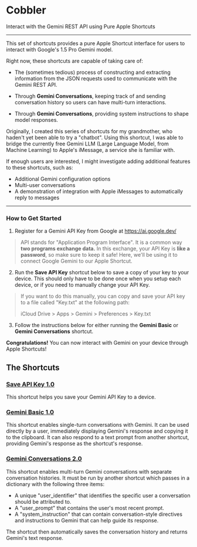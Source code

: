 # Cobbler
Interact with the Gemini REST API using Pure Apple Shortcuts

---

This set of shortcuts provides a pure Apple Shortcut interface for users to interact with Google's 1.5 Pro Gemini model.

Right now, these shortcuts are capable of taking care of:

- The (sometimes tedious) process of constructing and extracting information from the JSON requests used to communicate with the Gemini REST API.

- Through **Gemini Conversations**, keeping track of and sending conversation history so users can have multi-turn interactions.

- Through **Gemini Conversations**, providing system instructions to shape model responses.

Originally, I created this series of shortcuts for my grandmother, who haden't yet been able to try a "chatbot". Using this shortcut, I was able to bridge the currently free Gemini LLM (Large Language Model, from Machine Learning) to Apple's iMessage, a service she is familiar with.

If enough users are interested, I might investigate adding additional features to these shortcuts, such as:

- Additional Gemini configuration options
- Multi-user conversations
- A demonstration of integration with Apple iMessages to automatically reply to messages

---

### How to Get Started

1. Register for a Gemini API Key from Google at
https://ai.google.dev/


> API stands for "Application Program Interface". It is a common way **two programs exchange data.** In this exchange, your API Key is **like a password**, so make sure to keep it safe! Here, we'll be using it to connect Google Gemini to our Apple Shortcut.

2. Run the **Save API Key** shortcut below to save a copy of your key to your device. This should only have to be done once when you setup each device, or if you need to manually change your API Key.

> If you want to do this manually, you can copy and save your API key to a file called "Key.txt" at the following path:
>
>iCloud Drive > Apps > Gemini > Preferences > Key.txt

3. Follow the instructions below for either running the **Gemini Basic** or **Gemini Conversations** shortcut.

**Congratulations!** You can now interact with Gemini on your device through Apple Shortcuts!


## The Shortcuts

### [Save API Key 1.0](https://github.com/SpamMusubi153/Cobbler/blob/main/Save%20API%20Key/Cobbler%20%7C%20Save%20API%20Key%201.0.shortcut)

This shortcut helps you save your Gemini API Key to a device.


### [Gemini Basic 1.0](https://github.com/SpamMusubi153/Cobbler/blob/main/Gemini%20Basic/Cobbler%20%7C%20Gemini%20Basic%201.0.shortcut)

This shortcut enables single-turn conversations with Gemini. It can be used directly by a user, immediately displaying Gemini's response and copying it to the clipboard. It can also respond to a text prompt from another shortcut, providing Gemini's response as the shortcut's response.


### [Gemini Conversations 2.0](https://github.com/SpamMusubi153/Cobbler/blob/main/Gemini%20Conversations/Cobbler%20%7C%20Gemini%20Conversations%202.0.shortcut)

This shortcut enables multi-turn Gemini conversations with separate conversation histories. It must be run by another shortcut which passes in a dictionary with the following three items:

- A unique "user_identifier" that identifies the specific user a conversation should be attributed to.
- A "user_prompt" that contains the user's most recent prompt.
- A "system_instruction" that can contain conversation-style directives and instructions to Gemini that can help guide its response.

The shortcut then automatically saves the conversation history and returns Gemini's text response.